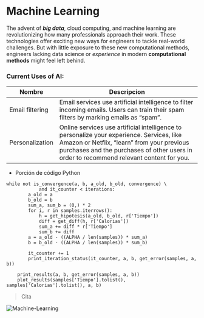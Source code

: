 
# Machine Learning
The advent of ***big data***, cloud computing, and machine learning are revolutionizing how many professionals approach their work. These technologies offer exciting new ways for engineers to tackle real-world challenges. But with little exposure to these new computational methods, engineers lacking data science or *experience* in modern **computational methods** might feel left behind.
### Current Uses of AI:

Nombre|Descripcion
---|---
Email filtering | Email services use artificial intelligence to filter incoming emails. Users can train their spam filters by marking emails as “spam”.
Personalization | Online services use artificial intelligence to personalize your experience. Services, like Amazon or Netflix, “learn” from your previous purchases and the purchases of other users in order to recommend relevant content for you.
* Porción de código Python
~~~
while not is_convergence(a, b, a_old, b_old, convergence) \
            and it_counter < iterations:
        a_old = a
        b_old = b
        sum_a, sum_b = (0,) * 2
        for i, r in samples.iterrows():
            h = get_hipotesis(a_old, b_old, r['Tiempo'])
            diff = get_diff(h, r['Calorias'])
            sum_a += diff * r['Tiempo']
            sum_b += diff
        a = a_old - ((ALPHA / len(samples)) * sum_a)
        b = b_old - ((ALPHA / len(samples)) * sum_b)

        it_counter += 1
        print_iteration_status(it_counter, a, b, get_error(samples, a, b))

    print_results(a, b, get_error(samples, a, b))
    plot_results(samples['Tiempo'].tolist(), samples['Calorias'].tolist(), a, b)
~~~

> Cita

![Machine-Learning](Imagenes/moto.jpg "Kawasaki Z1000")
